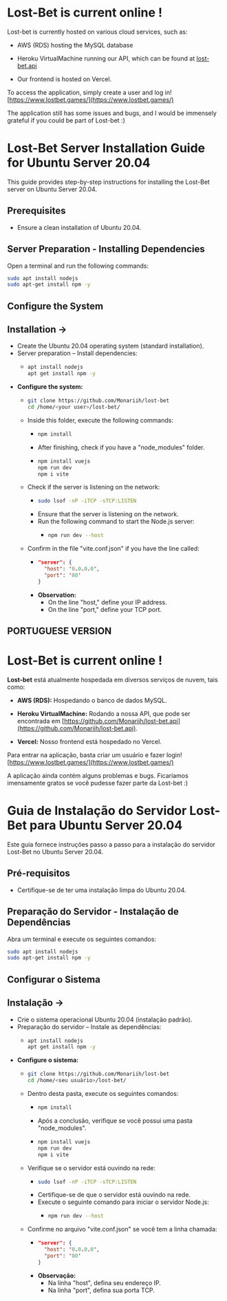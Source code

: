 # Lost-Bet is current online !

Lost-bet is currently hosted on various cloud services, such as:
- AWS (RDS) hosting the MySQL database
  
- Heroku VirtualMachine running our API, which can be found at [lost-bet.api](https://github.com/Monariih/lost-bet.api)
  
- Our frontend is hosted on Vercel.

To access the application, simply create a user and log in!
[https://www.lostbet.games/](https://www.lostbet.games/)

The application still has some issues and bugs, and I would be immensely grateful if you could be part of Lost-bet :)


# Lost-Bet Server Installation Guide for Ubuntu Server 20.04

This guide provides step-by-step instructions for installing the Lost-Bet server on Ubuntu Server 20.04.

## Prerequisites
- Ensure a clean installation of Ubuntu 20.04.

## Server Preparation - Installing Dependencies
Open a terminal and run the following commands:

```bash
sudo apt install nodejs
sudo apt-get install npm -y
```

## Configure the System

## Installation ->
- Create the Ubuntu 20.04 operating system (standard installation).
- Server preparation – Install dependencies:
  - ```bash
    apt install nodejs
    apt get install npm -y
    ```
- **Configure the system:**
  - ```bash
    git clone https://github.com/Monariih/lost-bet
    cd /home/<your user>/lost-bet/
    ```
  - Inside this folder, execute the following commands:
    - ```bash
      npm install
      ```
    - After finishing, check if you have a "node_modules" folder.
    - ```bash
      npm install vuejs
      npm run dev
      npm i vite
      ```
  - Check if the server is listening on the network:
    - ```bash
      sudo lsof -nP -iTCP -sTCP:LISTEN
      ```
    - Ensure that the server is listening on the network.
    - Run the following command to start the Node.js server:
      - ```bash
        npm run dev --host
        ```
  - Confirm in the file "vite.conf.json" if you have the line called:
    - ```json
      "server": {
        "host": '0.0.0.0',
        "port": '80'
      }
      ```
    - **Observation:**
      - On the line "host," define your IP address.
      - On the line "port," define your TCP port.

## PORTUGUESE VERSION ##

# Lost-Bet is current online !

**Lost-bet** está atualmente hospedada em diversos serviços de nuvem, tais como:

- **AWS (RDS):** Hospedando o banco de dados MySQL.

- **Heroku VirtualMachine:** Rodando a nossa API, que pode ser encontrada em [https://github.com/Monariih/lost-bet.api](https://github.com/Monariih/lost-bet.api).

- **Vercel:** Nosso frontend está hospedado no Vercel.

Para entrar na aplicação, basta criar um usuário e fazer login! 
[https://www.lostbet.games/](https://www.lostbet.games/)

A aplicação ainda contém alguns problemas e bugs. Ficaríamos imensamente gratos se você pudesse fazer parte da Lost-bet :)

# Guia de Instalação do Servidor Lost-Bet para Ubuntu Server 20.04

Este guia fornece instruções passo a passo para a instalação do servidor Lost-Bet no Ubuntu Server 20.04.

## Pré-requisitos
- Certifique-se de ter uma instalação limpa do Ubuntu 20.04.

## Preparação do Servidor - Instalação de Dependências
Abra um terminal e execute os seguintes comandos:

```bash
sudo apt install nodejs
sudo apt-get install npm -y
```

## Configurar o Sistema

## Instalação ->
- Crie o sistema operacional Ubuntu 20.04 (instalação padrão).
- Preparação do servidor – Instale as dependências:
  - ```bash
    apt install nodejs
    apt get install npm -y
    ```
- **Configure o sistema:**
  - ```bash
    git clone https://github.com/Monariih/lost-bet
    cd /home/<seu usuário>/lost-bet/
    ```
  - Dentro desta pasta, execute os seguintes comandos:
    - ```bash
      npm install
      ```
    - Após a conclusão, verifique se você possui uma pasta "node_modules".
    - ```bash
      npm install vuejs
      npm run dev
      npm i vite
      ```
  - Verifique se o servidor está ouvindo na rede:
    - ```bash
      sudo lsof -nP -iTCP -sTCP:LISTEN
      ```
    - Certifique-se de que o servidor está ouvindo na rede.
    - Execute o seguinte comando para iniciar o servidor Node.js:
      - ```bash
        npm run dev --host
        ```
  - Confirme no arquivo "vite.conf.json" se você tem a linha chamada:
    - ```json
      "server": {
        "host": '0.0.0.0',
        "port": '80'
      }
      ```
    - **Observação:**
      - Na linha "host", defina seu endereço IP.
      - Na linha "port", defina sua porta TCP.
